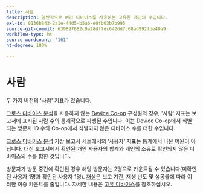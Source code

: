 ```yaml
---
title: 사람
description: 일반적으로 여러 디바이스를 사용하는 고유한 개인의 수입니다.
exl-id: 0136b843-2a1e-44d5-b5a6-e0fb03b7b995
source-git-commit: 639897682c9a28df7dc642dd7c68ad992fde40a9
workflow-type: ht
source-wordcount: '161'
ht-degree: 100%

---
```


# 사람

두 가지 버전의 &#39;사람&#39; 지표가 있습니다.

[크로스 디바이스 분석](../cda/overview.md)을 사용하지 않는 [Device Co-op](https://experienceleague.adobe.com/docs/device-co-op/using/data/people.html?lang=ko-KR) 구성원의 경우, &#39;사람&#39; 지표는 보고서에 표시된 사람 수의 통계적으로 파생된 수입니다. 이는 Device Co-op에서 식별되는 방문자 ID 수와 Co-op에서 식별되지 않은 디바이스 수를 더한 수입니다.

[크로스 디바이스 분석](../cda/overview.md) 가상 보고서 세트에서의 ‘사용자‘ 지표는 통계에서 나온 어원이 아닙니다. 대신 보고서에서 확인된 개인 사용자의 합계와 개인의 소유로 확인되지 않은 디바이스의 수를 합한 것입니다.

방문자가 방문 중간에 확인된 경우 해당 방문자는 2명으로 카운트될 수 있습니다(미확인된 사용자 1명과 확인된 사용자 1명). [재생](/help/components/cda/replay.md)은 보고 기간, 재생 빈도 및 성공률에 따라 이러한 이중 카운트를 줄입니다. 자세한 내용은 [고유 디바이스](unique-devices.md)를 참조하십시오.
